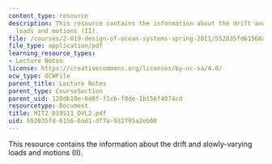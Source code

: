 ```yaml
---
content_type: resource
description: This resource contains the information about the drift and slowly-varying
  loads and motions (II).
file: /courses/2-019-design-of-ocean-systems-spring-2011/552035fd61566ad1df7a932795a2eb00_MIT2_019S11_DVL2.pdf
file_type: application/pdf
learning_resource_types:
- Lecture Notes
license: https://creativecommons.org/licenses/by-nc-sa/4.0/
ocw_type: OCWFile
parent_title: Lecture Notes
parent_type: CourseSection
parent_uid: 120db10e-6d8f-f1cb-f9de-1b156f4074cd
resourcetype: Document
title: MIT2_019S11_DVL2.pdf
uid: 552035fd-6156-6ad1-df7a-932795a2eb00
---
```

This resource contains the information about the drift and slowly-varying loads and motions (II).